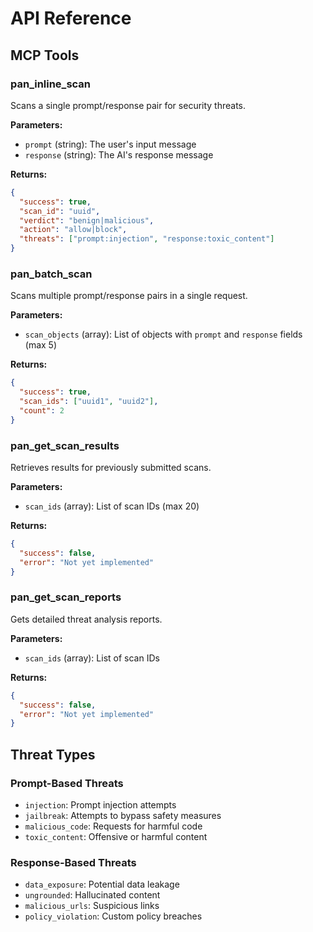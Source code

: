 # API Reference

## MCP Tools

### pan_inline_scan

Scans a single prompt/response pair for security threats.

**Parameters:**
- `prompt` (string): The user's input message
- `response` (string): The AI's response message

**Returns:**
```json
{
  "success": true,
  "scan_id": "uuid",
  "verdict": "benign|malicious",
  "action": "allow|block",
  "threats": ["prompt:injection", "response:toxic_content"]
}
```

### pan_batch_scan

Scans multiple prompt/response pairs in a single request.

**Parameters:**
- `scan_objects` (array): List of objects with `prompt` and `response` fields (max 5)

**Returns:**
```json
{
  "success": true,
  "scan_ids": ["uuid1", "uuid2"],
  "count": 2
}
```

### pan_get_scan_results

Retrieves results for previously submitted scans.

**Parameters:**
- `scan_ids` (array): List of scan IDs (max 20)

**Returns:**
```json
{
  "success": false,
  "error": "Not yet implemented"
}
```

### pan_get_scan_reports

Gets detailed threat analysis reports.

**Parameters:**
- `scan_ids` (array): List of scan IDs

**Returns:**
```json
{
  "success": false,
  "error": "Not yet implemented"
}
```

## Threat Types

### Prompt-Based Threats
- `injection`: Prompt injection attempts
- `jailbreak`: Attempts to bypass safety measures
- `malicious_code`: Requests for harmful code
- `toxic_content`: Offensive or harmful content

### Response-Based Threats
- `data_exposure`: Potential data leakage
- `ungrounded`: Hallucinated content
- `malicious_urls`: Suspicious links
- `policy_violation`: Custom policy breaches
